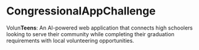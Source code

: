 # CongressionalAppChallenge
Volun**Teens**: An AI-powered web application that connects high schoolers looking to serve their community while completing their graduation requirements with local volunteering opportunities.
